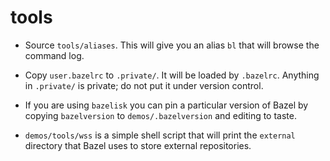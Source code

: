 # tools

* Source `tools/aliases`. This will give you an alias `bl` that
  will browse the command log.

* Copy `user.bazelrc` to `.private/`. It will be loaded by `.bazelrc`.
  Anything in `.private/` is private; do not put it under version control.

* If you are using `bazelisk` you can pin a particular version of
  Bazel by copying `bazelversion` to `demos/.bazelversion` and editing
  to taste.

* `demos/tools/wss` is a simple shell script that will print the
  `external` directory that Bazel uses to store external repositories.
